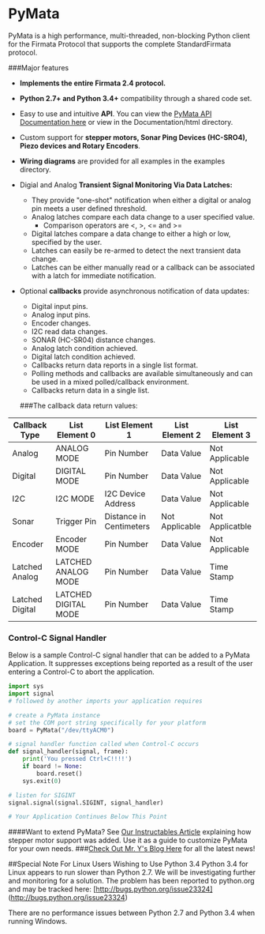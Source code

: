 PyMata
======
PyMata is a high performance, multi-threaded, non-blocking Python client for the Firmata Protocol that supports
the complete StandardFirmata protocol.


###Major features
* __Implements the entire Firmata 2.4 protocol.__
* __Python 2.7+ and Python 3.4+__ compatibility through a shared code set.
* Easy to use and intuitive __API__. You can view the [PyMata API Documentation here](https://drive.google.com/uc?id=0B4Qt0LRbWv31eXFhd3Etb0VNclU&authuser=0) or view in the Documentation/html directory.
* Custom support for __stepper motors, Sonar Ping Devices (HC-SRO4), Piezo devices and Rotary Encoders__.
* __Wiring diagrams__ are provided for all examples in the examples directory.
* Digial and Analog __Transient Signal Monitoring Via Data Latches:__
  * They provide "one-shot" notification when either a digital or analog pin meets a user defined threshold.
  * Analog latches compare each data change to a user specified value.
    * Comparison operators are <, >, <= and >=
  * Digital latches compare a data change to either a high or low, specified by the user.
  * Latches can easily be re-armed to detect the next transient data change.
  * Latches can be either manually read or a callback can be associated with a latch for immediate notification.
* Optional __callbacks__ provide asynchronous notification of data updates:
  * Digital input pins.
  * Analog input pins.
  * Encoder changes.
  * I2C read data changes.
  * SONAR (HC-SR04) distance changes.
  * Analog latch condition achieved.
  * Digital latch condition achieved.
  * Callbacks return data reports in a single list format.
  * Polling methods and callbacks are available simultaneously and can be used in a mixed polled/callback environment.
  * Callbacks return data in a single list.
  
  ###The callback data return values:
  
| Callback Type | List Element 0 | List Element 1 | List Element 2 | List Element 3 |
| ------------- | -------------- | -------------- | -------------- | -------------- |
| Analog| ANALOG MODE|Pin Number|Data Value|Not Applicable
| Digital|DIGITAL MODE|Pin Number|Data Value|Not Applicable
|I2C|I2C MODE|I2C Device Address|Data Value|Not Applicable
|Sonar|Trigger Pin|Distance in Centimeters|Not Applicable|Not Applicatble
| Encoder|Encoder MODE|Pin Number|Data Value|Not Applicable
| Latched Analog| LATCHED ANALOG MODE|Pin Number|Data Value|Time Stamp
| Latched Digital|LATCHED DIGITAL MODE|Pin Number|Data Value|Time Stamp



### Control-C Signal Handler
Below is a sample Control-C signal handler that can be added to a PyMata Application.
It suppresses exceptions being reported as a result of the user entering a Control-C to abort the application.

```python
import sys
import signal
# followed by another imports your application requires

# create a PyMata instance
# set the COM port string specifically for your platform
board = PyMata("/dev/ttyACM0")

# signal handler function called when Control-C occurs
def signal_handler(signal, frame):
    print('You pressed Ctrl+C!!!!')
    if board != None:
        board.reset()
    sys.exit(0)

# listen for SIGINT
signal.signal(signal.SIGINT, signal_handler)

# Your Application Continues Below This Point
```

####Want to extend PyMata? See [Our Instructables Article](http://www.instructables.com/id/Going-Beyond-StandardFirmata-Adding-New-Device-Sup/) explaining how stepper motor support was added. Use it as a guide to customize PyMata for your own needs.
###[Check Out Mr. Y's Blog Here](http://mryslab.blogspot.com/) for all the latest news!


##Special Note For Linux Users Wishing to Use Python 3.4
Python 3.4 for Linux appears to run slower than Python 2.7.
We will be investigating further and monitoring for a solution.
The problem has been reported to python.org and may be tracked here: [http://bugs.python.org/issue23324] (http://bugs.python.org/issue23324)


There are no performance issues between Python 2.7 and Python 3.4 when running Windows.
